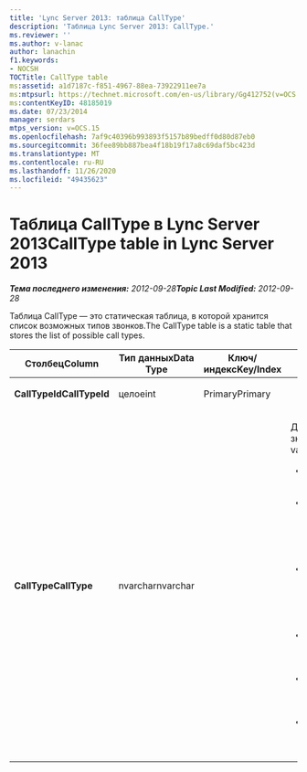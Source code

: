 ```yaml
---
title: 'Lync Server 2013: таблица CallType'
description: 'Таблица Lync Server 2013: CallType.'
ms.reviewer: ''
ms.author: v-lanac
author: lanachin
f1.keywords:
- NOCSH
TOCTitle: CallType table
ms:assetid: a1d7187c-f851-4967-88ea-73922911ee7a
ms:mtpsurl: https://technet.microsoft.com/en-us/library/Gg412752(v=OCS.15)
ms:contentKeyID: 48185019
ms.date: 07/23/2014
manager: serdars
mtps_version: v=OCS.15
ms.openlocfilehash: 7af9c40396b993893f5157b89bedff0d80d87eb0
ms.sourcegitcommit: 36fee89bb887bea4f18b19f17a8c69daf5bc423d
ms.translationtype: MT
ms.contentlocale: ru-RU
ms.lasthandoff: 11/26/2020
ms.locfileid: "49435623"
---
```

# <a name="calltype-table-in-lync-server-2013"></a><span data-ttu-id="e2472-103">Таблица CallType в Lync Server 2013</span><span class="sxs-lookup"><span data-stu-id="e2472-103">CallType table in Lync Server 2013</span></span>

<div data-xmlns="http://www.w3.org/1999/xhtml">

<div class="topic" data-xmlns="http://www.w3.org/1999/xhtml" data-msxsl="urn:schemas-microsoft-com:xslt" data-cs="https://msdn.microsoft.com/">

<div data-asp="https://msdn2.microsoft.com/asp">



</div>

<div id="mainSection">

<div id="mainBody"><span data-ttu-id="e2472-104">

<span> </span></span><span class="sxs-lookup"><span data-stu-id="e2472-104">

<span> </span></span></span>

<span data-ttu-id="e2472-105">_**Тема последнего изменения:** 2012-09-28_</span><span class="sxs-lookup"><span data-stu-id="e2472-105">_**Topic Last Modified:** 2012-09-28_</span></span>

<span data-ttu-id="e2472-106">Таблица CallType — это статическая таблица, в которой хранится список возможных типов звонков.</span><span class="sxs-lookup"><span data-stu-id="e2472-106">The CallType table is a static table that stores the list of possible call types.</span></span>


<table>
<colgroup>
<col style="width: 25%" />
<col style="width: 25%" />
<col style="width: 25%" />
<col style="width: 25%" />
</colgroup>
<thead>
<tr class="header">
<th><span data-ttu-id="e2472-107">Столбец</span><span class="sxs-lookup"><span data-stu-id="e2472-107">Column</span></span></th>
<th><span data-ttu-id="e2472-108">Тип данных</span><span class="sxs-lookup"><span data-stu-id="e2472-108">Data Type</span></span></th>
<th><span data-ttu-id="e2472-109">Ключ/индекс</span><span class="sxs-lookup"><span data-stu-id="e2472-109">Key/Index</span></span></th>
<th><span data-ttu-id="e2472-110">Сведения</span><span class="sxs-lookup"><span data-stu-id="e2472-110">Details</span></span></th>
</tr>
</thead>
<tbody>
<tr class="odd">
<td><p><span data-ttu-id="e2472-111"><strong>CallTypeId</strong></span><span class="sxs-lookup"><span data-stu-id="e2472-111"><strong>CallTypeId</strong></span></span></p></td>
<td><p><span data-ttu-id="e2472-112">целое</span><span class="sxs-lookup"><span data-stu-id="e2472-112">int</span></span></p></td>
<td><p><span data-ttu-id="e2472-113">Primary</span><span class="sxs-lookup"><span data-stu-id="e2472-113">Primary</span></span></p></td>
<td></td>
</tr>
<tr class="even">
<td><p><span data-ttu-id="e2472-114"><strong>CallType</strong></span><span class="sxs-lookup"><span data-stu-id="e2472-114"><strong>CallType</strong></span></span></p></td>
<td><p><span data-ttu-id="e2472-115">nvarchar</span><span class="sxs-lookup"><span data-stu-id="e2472-115">nvarchar</span></span></p></td>
<td></td>
<td><p><span data-ttu-id="e2472-116">Допустимые значения:</span><span class="sxs-lookup"><span data-stu-id="e2472-116">Allowed values:</span></span></p>
<ul>
<li><p><span data-ttu-id="e2472-117">0 — неизвестно</span><span class="sxs-lookup"><span data-stu-id="e2472-117">0 -- Unknown</span></span></p></li>
<li><p><span data-ttu-id="e2472-118">1 – Обмен мгновенными сообщениями</span><span class="sxs-lookup"><span data-stu-id="e2472-118">1 – Instant Messaging</span></span></p></li>
<li><p><span data-ttu-id="e2472-119">2 – общий доступ к приложениям</span><span class="sxs-lookup"><span data-stu-id="e2472-119">2 -- Application Sharing</span></span></p></li>
<li><p><span data-ttu-id="e2472-120">3--звуковое сопровождение</span><span class="sxs-lookup"><span data-stu-id="e2472-120">3 -- Audio</span></span></p></li>
<li><p><span data-ttu-id="e2472-121">4 – звук и видео</span><span class="sxs-lookup"><span data-stu-id="e2472-121">4 – Audio and Video</span></span></p></li>
<li><p><span data-ttu-id="e2472-122">5 – Передача файлов</span><span class="sxs-lookup"><span data-stu-id="e2472-122">5 – File Transfer</span></span></p></li>
</ul></td>
</tr>
</tbody>
</table><span data-ttu-id="e2472-123">


</div>

<span> </span>

</div>

</div>

</span><span class="sxs-lookup"><span data-stu-id="e2472-123">


</div>

<span> </span>

</div>

</div>

</span></span></div>

